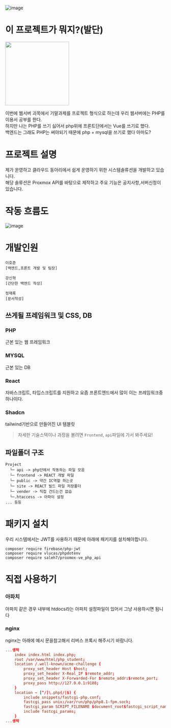 ![image](https://github.com/user-attachments/assets/c40e1fcd-e1dd-4883-b4d0-42e75bf6933c)
# 이 프로젝트가 뭐지?(발단)
<img src="https://github.com/user-attachments/assets/e8a88537-7efc-42e2-9856-b7f6a3b3b6ef" style="width: 200px; height: 200px">

이번에 웹서버 괴목에서 기말과제를 프로젝트 형식으로 하는데 우리 웹서버에는 PHP를 이용서 공부를 한다.<br/>
하지만 나는 PHP를 쓰기 싫어서 php위에 프론트단에서는 Vue를 쓰기로 했다.<br/>
백엔드는 그래도 PHP는 써야되기 때문에 php + mysql을 쓰기로 했다 아마도?

# 프로젝트 설명
제가 운영하고 클라우드 동아리에서 쉽게 운영하기 위한 시스템솔류션을 개발하고 있습니다.<br/>
해당 솔류션은 Proxmox API를 바탕으로 제작하고 주요 기능은 공지사항,서버신청이 있습니다.

# 작동 흐름도
![image](https://github.com/user-attachments/assets/e717c235-8ca2-445a-8066-26d62a24c17d) 

# 개발인원
```
이호준
[백엔드,프론트 개발 및 팀장]

강신혁
[간단한 백엔드 작성]

정재록
[문서작성]
```

## 쓰게될 프레임워크 및 CSS, DB
### PHP
근본 있는 웹 프레임워크

### MYSQL
근본 있는 DB

### React
자바스크립트, 타입스크립트를 지원하고 요즘 프론트엔드에서 많이 이는 프레임워크중 하나이다.

### Shadcn
tailwind기반으로 만들어진 UI 템블릿
> 자세한 기술스택이나 과정을 볼려면 `Frontend`, `api`파일에 가서 봐주세요!
## 파일폴더 구조
```
Project
  └─ api -> php단에서 작동하는 파일 모음
  └─ frontend -> REACT 개발 파일
  └─ public -> 약간 IC역할 하는곳
  └─ site -> REACT 빌드 파일 저장폴더
  └─ vender -> 직접 건드는건 없습
  └─.htaccess -> 아파이 설정
... 등등
```

# 패키지 설치
우리 시스템에서는 JWT를 사용하기 때문에 아래에 패키지를 설치해야합니다.

```
composer require firebase/php-jwt
composer require vlucas/phpdotenv
composer require saleh7/proxmox-ve_php_api
```

# 직접 사용하기
### 아파치
아파치 같은 경우 내부에 htdocs라는 아파치 설정파일이 있어서 그냥 사용하시면 됨니다

### nginx
nginx는 아래에 예시 문을참고해서 리버스 프록시 해주시기 바람니다.

```conf
...생락
    index index.html index.php;
    root /var/www/html/php_student;
    location /.well-known/acme-challenge {
        proxy_set_header Host $host;
        proxy_set_header X-Real_IP $remote_addr;
        proxy_set_header X-Forwarded-For $remote_addr:$remote_port;
        proxy_pass http://127.0.0.1:9180;
    }
    location ~ [^/]\.php(/|$) {
        include snippets/fastcgi-php.conf;
        fastcgi_pass unix:/var/run/php/php8.1-fpm.sock;
        fastcgi_param SCRIPT_FILENAME $document_root$fastcgi_script_name;
        include fastcgi_params;
    }
...생락
```
